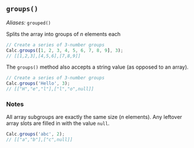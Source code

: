 ## `groups()`

*Aliases:* `grouped()`

Splits the array into groups of *n* elements each

```javascript
// Create a series of 3-number groups
Calc.groups([1, 2, 3, 4, 5, 6, 7, 8, 9], 3);
// [[1,2,3],[4,5,6],[7,8,9]]
```

The `groups()` method also accepts a string value (as opposed to an array).

```javascript
// Create a series of 3-number groups
Calc.groups('Hello', 3);
// [["H","e","l"],["l","o",null]]
```

### Notes

All array subgroups are exactly the same size (*n* elements). Any leftover array slots are filled in with the value `null`.

```javascript
Calc.groups('abc', 2);
// [["a","b"],["c",null]]
```

